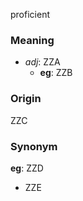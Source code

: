 proficient
### Meaning
+ _adj_: ZZA
    + __eg__: ZZB

### Origin

ZZC

### Synonym

__eg__: ZZD

+ ZZE


